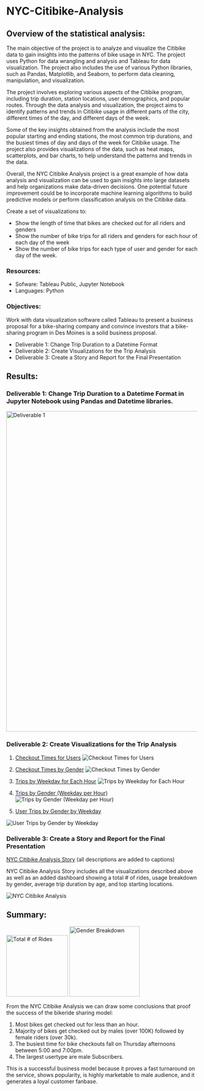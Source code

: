 # NYC-Citibike-Analysis

## Overview of the statistical analysis:

The main objective of the project is to analyze and visualize the Citibike data to gain insights into the patterns of bike usage in NYC. The project uses Python for data wrangling and analysis and Tableau for data visualization. The project also includes the use of various Python libraries, such as Pandas, Matplotlib, and Seaborn, to perform data cleaning, manipulation, and visualization.

The project involves exploring various aspects of the Citibike program, including trip duration, station locations, user demographics, and popular routes. Through the data analysis and visualization, the project aims to identify patterns and trends in Citibike usage in different parts of the city, different times of the day, and different days of the week.

Some of the key insights obtained from the analysis include the most popular starting and ending stations, the most common trip durations, and the busiest times of day and days of the week for Citibike usage. The project also provides visualizations of the data, such as heat maps, scatterplots, and bar charts, to help understand the patterns and trends in the data.

Overall, the NYC Citibike Analysis project is a great example of how data analysis and visualization can be used to gain insights into large datasets and help organizations make data-driven decisions. One potential future improvement could be to incorporate machine learning algorithms to build predictive models or perform classification analysis on the Citibike data.



Create a set of visualizations to:

- Show the length of time that bikes are checked out for all riders and genders
- Show the number of bike trips for all riders and genders for each hour of each day of the week
- Show the number of bike trips for each type of user and gender for each day of the week. 

### Resources:
- Sofware: Tableau Public, Jupyter Notebook
- Languages: Python

### Objectives:
Work with data visualization software called Tableau to present a business proposal for a bike-sharing company and convince investors that a bike-sharing program in Des Moines is a solid business proposal. 

- Deliverable 1: Change Trip Duration to a Datetime Format 
- Deliverable 2: Create Visualizations for the Trip Analysis
- Deliverable 3: Create a Story and Report for the Final Presentation

## Results:

### Deliverable 1: Change Trip Duration to a Datetime Format in Jupyter Notebook using Pandas and Datetime libraries.

<img width="845" alt="Deliverable 1" src="https://user-images.githubusercontent.com/93845867/161459783-e1c7135d-b66b-4c61-92b9-b450127d86f6.png">

### Deliverable 2: Create Visualizations for the Trip Analysis
1. [Checkout Times for Users](https://public.tableau.com/views/CheckoutTimesforUsers_16489733516520/CheckoutTimesforUsers?:language=en-US&:display_count=n&:origin=viz_share_link)
![Checkout Times for Users](https://user-images.githubusercontent.com/93845867/161459933-198db525-118f-47c1-8dac-2ec398199a79.png)

2. [Checkout Times by Gender](https://public.tableau.com/views/CheckoutTimesbyGender_16489736627620/CheckoutTimesbyGender?:language=en-US&:retry=yes&:display_count=n&:origin=viz_share_link)
![Checkout Times by Gender](https://user-images.githubusercontent.com/93845867/161460092-8f256108-9ea1-4248-93ce-3033f8879c06.png)

3. [Trips by Weekday for Each Hour](https://public.tableau.com/views/TripsbyWeekdayforEachHour_16490299730210/TripsbyWeekdayforEachHour?:language=en-US&:retry=yes&:display_count=n&:origin=viz_share_link)
![Trips by Weekday for Each Hour](https://user-images.githubusercontent.com/93845867/161460200-4aaf00ab-9f79-40ae-ab44-4ae01d7b55f7.png)

4. [Trips by Gender (Weekday per Hour)](https://public.tableau.com/views/TripsbyGenderWeekdayperHour_16490306075010/TripsbyGenderWeekdayperHour?:language=en-US&:retry=yes&:display_count=n&:origin=viz_share_link)
![Trips by Gender (Weekday per Hour) ](https://user-images.githubusercontent.com/93845867/161460298-87e2c690-1609-42e7-825d-e51ad942eaf4.png)

5. [User Trips by Gender by Weekday](https://public.tableau.com/views/UserTripsbyGenderbyWeekday_16490315054050/UserTripsbyGenderbyWeekday?:language=en-US&:retry=yes&:display_count=n&:origin=viz_share_link)

![User Trips by Gender by Weekday](https://user-images.githubusercontent.com/93845867/161460418-d4c3bf61-840b-447f-ae7e-1c102fd84260.png)

### Deliverable 3: Create a Story and Report for the Final Presentation

[NYC Citibike Analysis Story](https://public.tableau.com/views/NYCCitibikeAnalysis_16490331701300/NYCCitibikeAnalysis?:language=en-US&:retry=yes&:display_count=n&:origin=viz_share_link) (all descriptions are added to captions)

NYC Citibike Analysis Story includes all the visualizations described above as well as an added dashboard showing a total # of rides, usage
breakdown by gender, average trip duration by age, and top starting locations.

![NYC Citibike Analysis](https://user-images.githubusercontent.com/93845867/161462053-1b6f01e8-55ea-42e3-9cbe-c9c3ed12634d.png)

## Summary:

<img width="162" alt="Total # of Rides" src="https://user-images.githubusercontent.com/93845867/161463619-af0929e4-2f56-45d7-8710-4d3956551380.png"> <img width="185" alt="Gender Breakdown" src="https://user-images.githubusercontent.com/93845867/161463665-08469784-0907-45b1-97ee-d2b4e7b2dd45.png">

From the NYC Citibike Analysis we can draw some conclusions that proof the success of the bikeride sharing model:
1. Most bikes get checked out for less than an hour. 
2. Majority of bikes get checked out by males (over 100K) followed by female riders (over 30k).
3. The busiest time for bike checkouts fall on Thursday afternoons between 5:00 and 7:00pm. 
4. The largest usertype are male Subscribers. 

This is a successful business model because it proves a fast turnaround on the service, shows popularity, is highly marketable to male audience, and it generates a loyal customer fanbase. 

